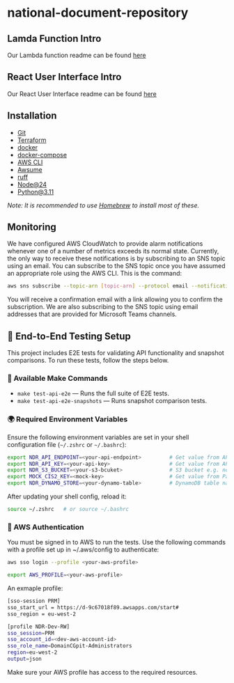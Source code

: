 # national-document-repository

## Lamda Function Intro

Our Lambda function readme can be found [here](lambdas/README.md)

## React User Interface Intro

Our React User Interface readme can be found [here](app/README.md)

## Installation

- [Git](https://git-scm.com/)
- [Terraform](https://formulae.brew.sh/formula/terraform)
- [docker](https://formulae.brew.sh/formula/docker)
- [docker-compose](https://formulae.brew.sh/formula/docker-compose)
- [AWS CLI](https://aws.amazon.com/cli/)
- [Awsume](https://formulae.brew.sh/formula/awsume)
- [ruff](https://formulae.brew.sh/formula/ruff)
- [Node@24](https://formulae.brew.sh/formula/node@24)
- [Python@3.11](https://formulae.brew.sh/formula/python@3.11)

_Note: It is recommended to use [Homebrew](https://brew.sh/) to install most of these._

## Monitoring

We have configured AWS CloudWatch to provide alarm notifications whenever one of a number of metrics exceeds its normal
state. Currently, the only way to receive these notifications is by subscribing to an SNS topic using an email. You can
subscribe to the SNS topic once you have assumed an appropriate role using the AWS CLI. This is the command:

```bash
aws sns subscribe --topic-arn [topic-arn] --protocol email --notification-endpoint [your NHS email]
```

You will receive a confirmation email with a link allowing you to confirm the subscription. We are also subscribing to
the SNS topic using email addresses that are provided for Microsoft Teams channels.

## 🧪 End-to-End Testing Setup

This project includes E2E tests for validating API functionality and snapshot comparisons. To run these tests, follow the steps below.

### 🔧 Available Make Commands

- `make test-api-e2e` — Runs the full suite of E2E tests.
- `make test-api-e2e-snapshots` — Runs snapshot comparison tests.

### 🌍 Required Environment Variables

Ensure the following environment variables are set in your shell configuration file (`~/.zshrc` or `~/.bashrc`):

```bash
export NDR_API_ENDPOINT=<your-api-endpoint>         # Get value from API Gateway
export NDR_API_KEY=<your-api-key>                   # Get value from API Gateway → API Keys for associated env e.g. ndr-dev_apim-api-key
export NDR_S3_BUCKET=<your-s3-bcuket>               # S3 bucket e.g. ndr-dev-lloyd-george-store
export MOCK_CIS2_KEY=<mock-key>                     # Get value from Parameter Store: /auth/password/MOCK_KEY
export NDR_DYNAMO_STORE=<your-dynamo-table>         # DynamoDB table name e.g. ndr-dev_LloydGeorgeReferenceMetadata
```

After updating your shell config, reload it:

```bash
source ~/.zshrc   # or source ~/.bashrc
```

### 🔐 AWS Authentication

You must be signed in to AWS to run the tests. Use the following commands with a profile set up in ~/.aws/config to authenticate:

```bash
aws sso login --profile <your-aws-profile>

export AWS_PROFILE=<your-aws-profile>
```

An exmaple profile:

```bash
[sso-session PRM]
sso_start_url = https://d-9c67018f89.awsapps.com/start#
sso_region = eu-west-2

[profile NDR-Dev-RW]
sso_session=PRM
sso_account_id=<dev-aws-account-id>
sso_role_name=DomainCGpit-Administrators
region=eu-west-2
output=json
```

Make sure your AWS profile has access to the required resources.
